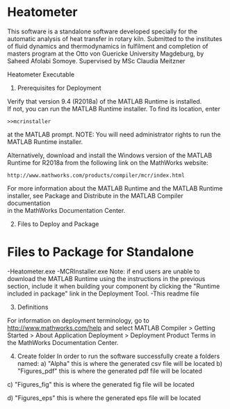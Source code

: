 # Heatometer
This software is a standalone software developed specially for the automatic analysis of heat transfer in rotary kiln. Submitted to the institutes of fluid dynamics and thermodynamics in fulfilment and completion of masters program at the Otto von Guericke University Magdeburg, by Saheed Afolabi Somoye. Supervised by MSc Claudia Meitzner

Heatometer Executable

1. Prerequisites for Deployment 

Verify that version 9.4 (R2018a) of the MATLAB Runtime is installed.   
If not, you can run the MATLAB Runtime installer.
To find its location, enter
  
    >>mcrinstaller
      
at the MATLAB prompt.
NOTE: You will need administrator rights to run the MATLAB Runtime installer. 

Alternatively, download and install the Windows version of the MATLAB Runtime for R2018a 
from the following link on the MathWorks website:

    http://www.mathworks.com/products/compiler/mcr/index.html
   
For more information about the MATLAB Runtime and the MATLAB Runtime installer, see 
Package and Distribute in the MATLAB Compiler documentation  
in the MathWorks Documentation Center.

2. Files to Deploy and Package

Files to Package for Standalone 
================================
-Heatometer.exe
-MCRInstaller.exe 
    Note: if end users are unable to download the MATLAB Runtime using the
    instructions in the previous section, include it when building your 
    component by clicking the "Runtime included in package" link in the
    Deployment Tool.
-This readme file 



3. Definitions

For information on deployment terminology, go to
http://www.mathworks.com/help and select MATLAB Compiler >
Getting Started > About Application Deployment >
Deployment Product Terms in the MathWorks Documentation
Center.

4. Create folder
In order to run the software successfully create a folders named:
a) "Alpha" this is where the generated csv file will be located
b) "Figures_pdf" this is where the generated pdf file will be located

c) "Figures_fig" this is where the generated fig file will be located


d) "Figures_eps" this is where the generated eps file will be located


